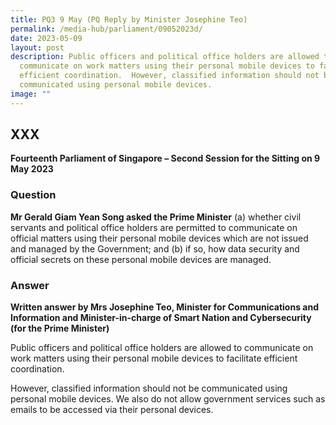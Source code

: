 ```yaml
---
title: PQ3 9 May (PQ Reply by Minister Josephine Teo)
permalink: /media-hub/parliament/09052023d/
date: 2023-05-09
layout: post
description: Public officers and political office holders are allowed to
  communicate on work matters using their personal mobile devices to facilitate
  efficient coordination.  However, classified information should not be
  communicated using personal mobile devices.
image: ""
---
```

## XXX

**Fourteenth Parliament of Singapore – Second Session for the Sitting on 9 May 2023**

### Question

**Mr Gerald Giam Yean Song asked the Prime Minister** (a) whether civil servants and political office holders are permitted to communicate on official matters using their personal mobile devices which are not issued and managed by the Government; and (b) if so, how data security and official secrets on these personal mobile devices are managed.

### Answer

**Written answer by Mrs Josephine Teo, Minister for Communications and Information and Minister-in-charge of Smart Nation and Cybersecurity (for the Prime Minister)**

Public officers and political office holders are allowed to communicate on work matters using their personal mobile devices to facilitate efficient coordination.

However, classified information should not be communicated using personal mobile devices. We also do not allow government services such as emails to be accessed via their personal devices.